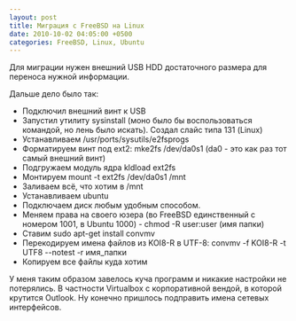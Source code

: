 ```yaml
---
layout: post
title: Миграция с FreeBSD на Linux
date: 2010-10-02 04:05:00 +0500
categories: FreeBSD, Linux, Ubuntu
---
```

Для миграции нужен внешний USB HDD достаточного размера для переноса нужной информации.

Дальше дело было так:
* Подключил внешний винт к USB
* Запустил утилиту sysinstall (моно было бы воспользоваться командой, но лень было искать). Создал слайс типа 131 (Linux)
* Устанавливаем /usr/ports/sysutils/e2fsprogs
* Форматируем винт под ext2: mke2fs /dev/da0s1 (da0 - это как раз тот самый внешний винт)
* Подгружаем модуль ядра kldload ext2fs
* Монтируем mount -t ext2fs /dev/da0s1 /mnt
* Заливаем всё, что хотим в /mnt
* Устанавливаем ubuntu
* Подключаем диск любым удобным способом.
* Меняем права на своего юзера (во FreeBSD единственный с номером 1001, в Ubuntu 1000) - chmod -R user:user (имя папки)
* Ставим sudo apt-get install convmv
* Перекодируем имена файлов из KOI8-R в UTF-8: convmv -f KOI8-R -t UTF8 --notest -r имя_папки
* Копируем все файлы куда хотим

У меня таким образом завелось куча программ и никакие настройки не потерялись.  В частности Virtualbox с корпоративной вендой, в которой крутится Outlook. Ну конечно пришлось подправить имена сетевых интерфейсов.
